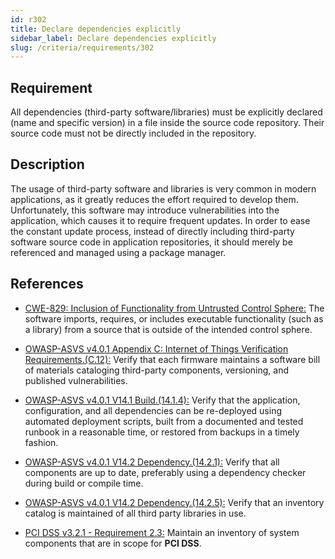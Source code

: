 ```yaml
---
id: r302
title: Declare dependencies explicitly
sidebar_label: Declare dependencies explicitly
slug: /criteria/requirements/302
---
```


## Requirement

All dependencies (third-party software/libraries)
must be explicitly declared (name and specific version)
in a file inside the source code repository.
Their source code must not be directly included
in the repository.

## Description

The usage of third-party software
and libraries is very common in modern applications,
as it greatly reduces the effort required to develop them.
Unfortunately,
this software may introduce vulnerabilities
into the application,
which causes it to require frequent updates.
In order to ease the constant update process,
instead of directly including third-party software source code
in application repositories,
it should merely be referenced
and managed using a package manager.

## References

- [CWE-829: Inclusion of Functionality from Untrusted Control Sphere:](https://cwe.mitre.org/data/definitions/829.html)
  The software imports, requires,
  or includes executable functionality
  (such as a library)
  from a source that is outside
  of the intended control sphere.

- [OWASP-ASVS v4.0.1 Appendix C: Internet of Things Verification Requirements.(C.12):](https://owasp.org/www-pdf-archive/OWASP_Application_Security_Verification_Standard_4.0-en.pdf)
  Verify that each firmware
  maintains a software bill of materials cataloging
  third-party components, versioning,
  and published vulnerabilities.

- [OWASP-ASVS v4.0.1 V14.1 Build.(14.1.4):](https://owasp.org/www-pdf-archive/OWASP_Application_Security_Verification_Standard_4.0-en.pdf)
  Verify that the application, configuration,
  and all dependencies can be re-deployed
  using automated deployment scripts,
  built from a documented and tested runbook
  in a reasonable time,
  or restored from backups in a timely fashion.

- [OWASP-ASVS v4.0.1 V14.2 Dependency.(14.2.1):](https://owasp.org/www-pdf-archive/OWASP_Application_Security_Verification_Standard_4.0-en.pdf)
  Verify that all components are up to date,
  preferably using a dependency checker
  during build or compile time.

- [OWASP-ASVS v4.0.1 V14.2 Dependency.(14.2.5):](https://owasp.org/www-pdf-archive/OWASP_Application_Security_Verification_Standard_4.0-en.pdf)
  Verify that an inventory catalog
  is maintained of all third party libraries in use.

- [PCI DSS v3.2.1 - Requirement 2.3:](https://www.pcisecuritystandards.org/documents/PCI_DSS_v3-2-1.pdf)
  Maintain an inventory of system components
  that are in scope for **PCI DSS**.
